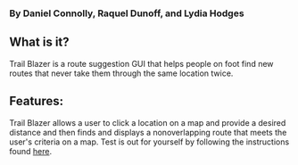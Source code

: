 ### By Daniel Connolly, Raquel Dunoff, and Lydia Hodges

## What is it?
Trail Blazer is a route suggestion GUI that helps people on foot find new routes that never take them through the same location twice. 

## Features:
Trail Blazer allows a user to click a location on a map and provide a desired distance and then finds and displays a nonoverlapping route that meets the user's criteria on a map. Test is out for yourself by following the instructions found [here](run.md).
